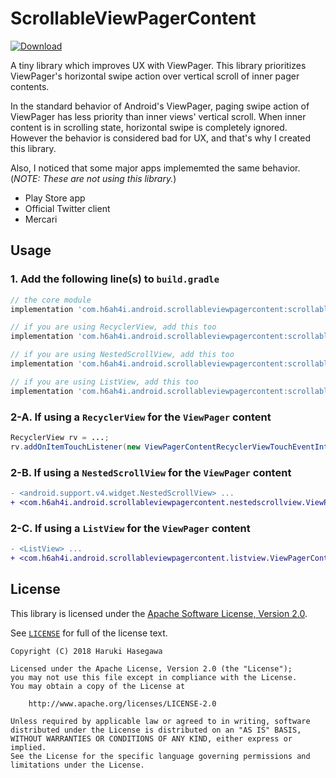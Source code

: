 ScrollableViewPagerContent
===============

[ ![Download](https://api.bintray.com/packages/h6ah4i/maven/com.h6ah4i.android.scrollableviewpagercontent%3Ascrollableviewpagercontent-recyclerview/images/download.svg) ](https://bintray.com/h6ah4i/maven/com.h6ah4i.android.scrollableviewpagercontent%3Ascrollableviewpagercontent-recyclerview/_latestVersion)

A tiny library which improves UX with ViewPager. This library prioritizes ViewPager's horizontal swipe action over vertical scroll of inner pager contents.

In the standard behavior of Android's ViewPager, paging swipe action of ViewPager has less priority than inner views' vertical scroll. When inner content is in scrolling state, horizontal swipe is completely ignored. However the behavior is considered bad for UX, and that's why I created this library.

Also, I noticed that some major apps implememted the same behavior. (*NOTE: These are not using this library.*)

- Play Store app
- Official Twitter client
- Mercari


Usage
---

### 1. Add the following line(s) to `build.gradle`

```gradle
// the core module
implementation 'com.h6ah4i.android.scrollableviewpagercontent:scrollableviewpagercontent:0.1.2'

// if you are using RecyclerView, add this too
implementation 'com.h6ah4i.android.scrollableviewpagercontent:scrollableviewpagercontent-recyclerview:0.1.2'

// if you are using NestedScrollView, add this too
implementation 'com.h6ah4i.android.scrollableviewpagercontent:scrollableviewpagercontent-nestedscrollview:0.1.2'

// if you are using ListView, add this too
implementation 'com.h6ah4i.android.scrollableviewpagercontent:scrollableviewpagercontent-listview:0.1.2'

```

### 2-A. If using a `RecyclerView` for the `ViewPager` content

```java
RecyclerView rv = ...;
rv.addOnItemTouchListener(new ViewPagerContentRecyclerViewTouchEventInterceptor());
```


### 2-B. If using a `NestedScrollView` for the `ViewPager` content

```diff
- <android.support.v4.widget.NestedScrollView> ...
+ <com.h6ah4i.android.scrollableviewpagercontent.nestedscrollview.ViewPagerContentNestedScrollView> ...

```


### 2-C. If using a `ListView` for the `ViewPager` content

```diff
- <ListView> ...
+ <com.h6ah4i.android.scrollableviewpagercontent.listview.ViewPagerContentListView> ...

```


License
---

This library is licensed under the [Apache Software License, Version 2.0](http://www.apache.org/licenses/LICENSE-2.0).

See [`LICENSE`](LICENSE) for full of the license text.

    Copyright (C) 2018 Haruki Hasegawa

    Licensed under the Apache License, Version 2.0 (the "License");
    you may not use this file except in compliance with the License.
    You may obtain a copy of the License at

        http://www.apache.org/licenses/LICENSE-2.0

    Unless required by applicable law or agreed to in writing, software
    distributed under the License is distributed on an "AS IS" BASIS,
    WITHOUT WARRANTIES OR CONDITIONS OF ANY KIND, either express or implied.
    See the License for the specific language governing permissions and
    limitations under the License.
